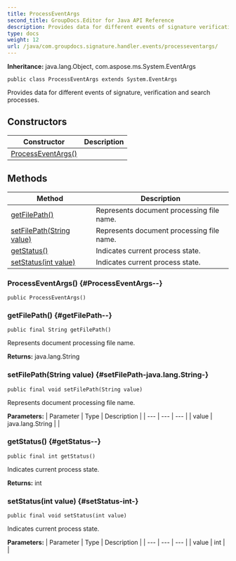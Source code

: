 ```yaml
---
title: ProcessEventArgs
second_title: GroupDocs.Editor for Java API Reference
description: Provides data for different events of signature verification and search processes.
type: docs
weight: 12
url: /java/com.groupdocs.signature.handler.events/processeventargs/
---
```

**Inheritance:**
java.lang.Object, com.aspose.ms.System.EventArgs
```
public class ProcessEventArgs extends System.EventArgs
```

Provides data for different events of signature, verification and search processes.
## Constructors

| Constructor | Description |
| --- | --- |
| [ProcessEventArgs()](#ProcessEventArgs--) |  |
## Methods

| Method | Description |
| --- | --- |
| [getFilePath()](#getFilePath--) | Represents document processing file name. |
| [setFilePath(String value)](#setFilePath-java.lang.String-) | Represents document processing file name. |
| [getStatus()](#getStatus--) | Indicates current process state. |
| [setStatus(int value)](#setStatus-int-) | Indicates current process state. |
### ProcessEventArgs() {#ProcessEventArgs--}
```
public ProcessEventArgs()
```


### getFilePath() {#getFilePath--}
```
public final String getFilePath()
```


Represents document processing file name.

**Returns:**
java.lang.String
### setFilePath(String value) {#setFilePath-java.lang.String-}
```
public final void setFilePath(String value)
```


Represents document processing file name.

**Parameters:**
| Parameter | Type | Description |
| --- | --- | --- |
| value | java.lang.String |  |

### getStatus() {#getStatus--}
```
public final int getStatus()
```


Indicates current process state.

**Returns:**
int
### setStatus(int value) {#setStatus-int-}
```
public final void setStatus(int value)
```


Indicates current process state.

**Parameters:**
| Parameter | Type | Description |
| --- | --- | --- |
| value | int |  |

